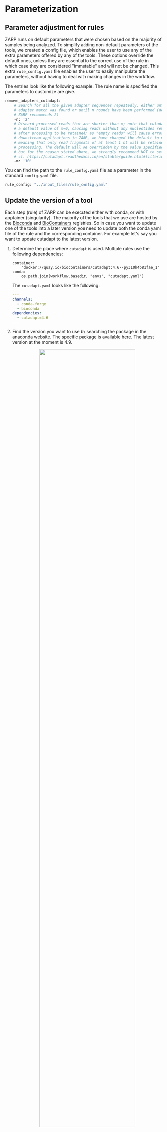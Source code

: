# Parameterization

## Parameter adjustment for rules

ZARP runs on default parameters that were chosen based on the majority of samples being analyzed. To simplify adding non-default parameters of the tools, we created a config file, which enables the user to use any of the extra parameters offered by any of the tools. These options override the default ones, unless they are essential to the correct use of the rule in which case they are considered "immutable" and will not be changed. This extra `rule_config.yaml` file enables the user to easily manipulate the parameters, without having to deal with making changes in the workflow.

The entries look like the following example. The rule name is specified the parameters to customize are give.

```bash
remove_adapters_cutadapt:
    # Search for all the given adapter sequences repeatedly, either until no
    # adapter match was found or until n rounds have been performed (default 1,
    # ZARP recommends 2)
    -n: '2'
    # Discard processed reads that are shorter than m; note that cutadapt uses
    # a default value of m=0, causing reads without any nucleotides remaining
    # after proessing to be retained; as "empty reads" will cause errors in
    # downstream applications in ZARP, we have changed the default to m=1,
    # meaning that only read fragments of at least 1 nt will be retained after
    # processing. The default will be overridden by the value specified here,
    # but for the reason stated above, we strongly recommend NOT to set m=0;
    # cf. https://cutadapt.readthedocs.io/en/stable/guide.html#filtering-reads
    -m: '10'
```

You can find the path to the `rule_config.yaml` file as a parameter in the standard `config.yaml` file.

```bash
rule_config: "../input_files/rule_config.yaml"
```

## Update the version of a tool

Each step (rule) of ZARP can be executed either with conda, or with apptainer (singularity). The majority of the tools that we use are hosted by the [Bioconda](https://bioconda.github.io/) and [BioContainers](https://biocontainers.pro/registry) registries. So in case you want to update one of the tools into a later version you need to update both the conda yaml file of the rule and the corresponding container. For example let's say you want to update cutadapt to the latest version.

1. Determine the place where `cutadapt` is used. Multiple rules use the following dependencies:
    ```
    container:
        "docker://quay.io/biocontainers/cutadapt:4.6--py310h4b81fae_1"
    conda:
        os.path.join(workflow.basedir, "envs", "cutadapt.yaml")
    ```

    The `cutadapt.yaml` looks like the following:
    ```yaml
    ---
    channels:
      - conda-forge
      - bioconda
    dependencies:
      - cutadapt=4.6
    ...
    ```
    
2. Find the version you want to use by searching the package in the anaconda website. The specific package is available [here](https://anaconda.org/bioconda/cutadapt). The latest version at the moment is 4.9.

    <div align="center">
        <img width="80%" src=../images/bioconda_cutadapt.png>
    </div>

3. Find the corresponding version from biocontainers. You can do that by searching something like "biocontainers cutadapt" in the [quay.io](https://quay.io/) website. Select the tags and use one of the available versions.

    <div align="center">
        <img width="80%" src=../images/biocontainers_cutadapt.png>
    </div>

4. You can replace the dependencies with the new versions.

## Update the tool resources

ZARP has been tested with many samples and we provided default parameters to allow optimal performance of the tools (e.g., a tool can run on multiple threads). Regarding the required maximum memory usage required, there is a field in the snakemake rule called resources where the maximum memory per rule can be specified using the variable mem_mb. In the case of ZARP we go one step further and use dynamic resources, which means we estimate the required memory based on the size of the input file using scaling factors that we have obtained from analysis of multiple samples. An extra dynamic modification is that if the rule fails, we allow three reruns of the rule during which we multiply the provided memory by the attempt. That means that if the rule fails, in the rerun the memory will be doubled or tripled. This is done as following:

```
resources:
    mem_mb=lambda wildcards, attempt: 4096 * attempt,
```

In some cases the pipeline might still fail. This means that you would need to alter the mem_mb used. The best solution for that is to increase the orginal memory used. In the above example increase it from `4096` MB to something higher. If the user limits the available overall memory when executing snakemake through the resources option, this overrides the per rule specifications. All of this depends on the user system having the required resources. 

Similarly in each rule the number of cores is specified via the `threads` parameter, however there is a global snakemake specification of cores, which overrides the per rule specifications and might be limiting the efficiency of the workflow.

When you submit a workflow to a HPC cluster additional parameters can be customized through `profiles`. By default under the `profiles` directory you can find different options. For example the `slurm-conda` profile is available and as the name suggests submits jobs to a slurm cluster and uses conda for the package dependencies. If you want to increase the default memory used for all the jobs, this can easily happen by altering the following line:
```
default-resources: mem_mb=1024
```
Other parameters (e.g., time) can be customized in the slurm `slurm-config.json` file.
